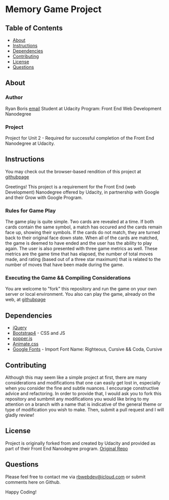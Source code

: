 # Memory Game Project

## Table of Contents

* [About](#about)
* [Instructions](#instructions)
* [Dependencies](#dependencies)
* [Contributing](#contributing)
* [License](#license)
* [Questions](#questions)

## About

### Author

Ryan Boris [email](rbwebdev@icloud.com)
Student at Udacity
Program: Front End Web Development Nanodegree

### Project

Project for Unit 2 - Required for successful completion of the Front End Nanodegree at Udacity.

## Instructions

You may check out the browser-based rendition of this project at [githubpage](https://neodynia.github.io/fend-project-memory-game)

Greetings!
This project is a requirement for the Front End (web Development) Nanodegree offered by Udacity, in partnership with Google and their Grow with Google Program.

### Rules for Game Play

The game play is quite simple. Two cards are revealed at a time. If both cards contain the same symbol, a match has occured and the cards remain face up, showing their symbols. If the cards do not match, they are turned back to their original face down state. When all of the cards are matched, the game is deemed to have ended and the user has the ability to play again. The user is also presented with three game metrics as well. These metrics are the game time that has elapsed, the number of total moves made, and rating (based out of a three star maximum) that is related to the number of moves that have been made during the game.

### Executing the Game && Compiling Considerations

You are welcome to "fork" this repository and run the game on your own server or local environment. You also can play the game, already on the web, at [githubpage](https://neodynia.github.io/fend-project-memory-game)

## Dependencies

* [jQuery](https://jquery.com)
* [Bootstrap4](https://getbootstrap.com) - CSS and JS
* [popper.js](https://popper.js.org)
* [Animate.css](https://daneden.github.io/animate.css/)
* [Google Fonts](https://fonts.google.com/) - Import Font Name: Righteous, Cursive && Coda, Cursive

## Contributing

Although this may seem like a simple project at first, there are many considerations and modifications that one can easily get lost in, especially when you consider the fine and subtle nuances. I encourage constructive advice and refactoring. In order to provide that, I would ask you to fork this repository and sumbmit any modifications you would like bring to my attention on a branch with a name that is indicative of the general theme or type of modification you wish to make. Then, submit a pull request and I will gladly review!

## License

Project is originally forked from and created by Udacity and provided as part of their Front End Nanodegree program.
[Original Repo](https://github.com/udacity/fend-project-memory-game)

## Questions

Please feel free to contact me via rbwebdev@icloud.com or submit comments here on Github.

Happy Coding!
